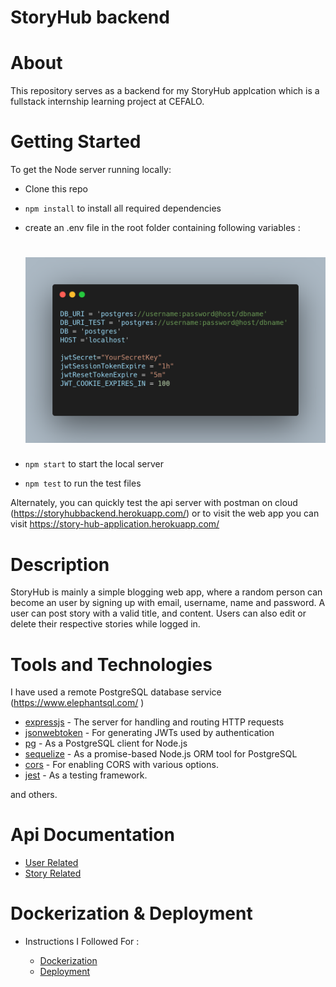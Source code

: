 # StoryHub backend

# About 
This repository serves as a backend for my StoryHub applcation which is a fullstack internship learning project at CEFALO. 

# Getting Started

To get the Node server running locally:

- Clone this repo
- `npm install` to install all required dependencies
-  create an .env file in the root folder containing following variables :

    # ![.env file](documentation/env.png)
- `npm start` to start the local server
- `npm test` to run the test files

Alternately, you can quickly test the api server with postman on cloud (https://storyhubbackend.herokuapp.com/) or to visit the web app you can visit https://story-hub-application.herokuapp.com/


# Description
StoryHub is mainly a simple blogging web app, where a random person can become an user by signing up with email, username, name and password. A user can post story with a valid title, and content. Users can also edit or delete their respective stories while logged in.

# Tools and Technologies

I have used a remote PostgreSQL database service (https://www.elephantsql.com/ ) 

- [expressjs](https://www.npmjs.com/package/express) - The server for handling and routing HTTP requests
- [jsonwebtoken](https://www.npmjs.com/package/jsonwebtoken) - For generating JWTs used by authentication
- [pg](https://www.npmjs.com/package/pg) - As a PostgreSQL client for Node.js
- [sequelize](https://www.npmjs.com/package/sequelize) - As a promise-based Node.js ORM tool for PostgreSQL
- [cors](https://www.npmjs.com/package/cors) - For enabling CORS with various options.
- [jest](https://www.npmjs.com/package/jest) - As a testing framework.

and others.

# Api Documentation

- [User Related](/documentation/userApiDoc.md) 
- [Story Related](/documentation/storyApiDoc.md) 



# Dockerization & Deployment

- Instructions I Followed For :

    - [Dockerization](/documentation/docker.md) 
    - [Deployment](/documentation/deploy.md) 





